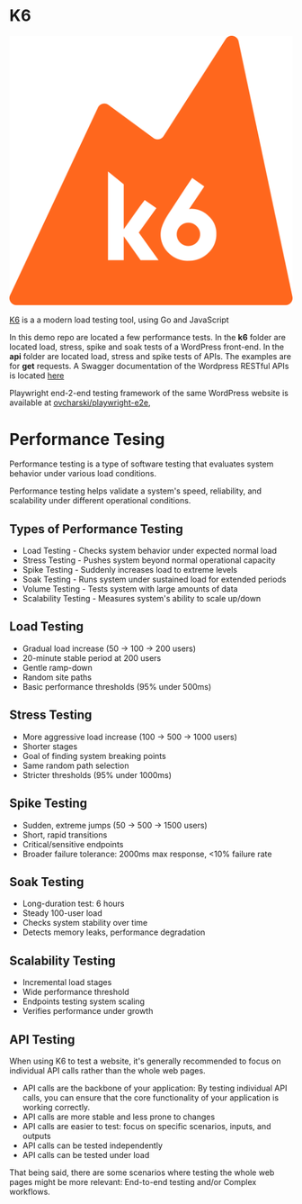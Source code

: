 # K6

[![N|Solid](https://raw.githubusercontent.com/grafana/k6/master/assets/logo.svg)](https://k6.io/)

[K6](https://k6.io/) is a a modern load testing tool, using Go and JavaScript

In this demo repo are located a few performance tests. In the **k6** folder are located load, stress, spike and soak tests of a WordPress front-end. 
In the **api** folder are located load, stress and spike tests of APIs. The examples are for **get** requests.
A Swagger documentation of the Wordpress RESTful APIs is located  [here](https://ovcharski.com/shop/rest-api/docs/)

Playwright end-2-end testing framework of the same WordPress website is available at [ovcharski/playwright-e2e](https://github.com/ovcharski/playwright-e2e/),

# Performance Tesing

Performance testing is a type of software testing that evaluates system behavior under various load conditions.

Performance testing helps validate a system's speed, reliability, and scalability under different operational conditions.

## Types of Performance Testing

- Load Testing - Checks system behavior under expected normal load
- Stress Testing - Pushes system beyond normal operational capacity
- Spike Testing - Suddenly increases load to extreme levels
- Soak Testing - Runs system under sustained load for extended periods
- Volume Testing - Tests system with large amounts of data
- Scalability Testing - Measures system's ability to scale up/down

## Load Testing
- Gradual load increase (50 → 100 → 200 users)
- 20-minute stable period at 200 users
- Gentle ramp-down
- Random site paths
- Basic performance thresholds (95% under 500ms)

## Stress Testing
- More aggressive load increase (100 → 500 → 1000 users)
- Shorter stages
- Goal of finding system breaking points
- Same random path selection
- Stricter thresholds (95% under 1000ms)

## Spike Testing
- Sudden, extreme jumps (50 → 500 → 1500 users)
- Short, rapid transitions
- Critical/sensitive endpoints
- Broader failure tolerance: 2000ms max response, <10% failure rate

## Soak Testing

- Long-duration test: 6 hours
- Steady 100-user load
- Checks system stability over time
- Detects memory leaks, performance degradation

## Scalability Testing

- Incremental load stages
- Wide performance threshold
- Endpoints testing system scaling
- Verifies performance under growth

## API Testing

When using K6 to test a website, it's generally recommended to focus on individual API calls rather than the whole web pages. 

- API calls are the backbone of your application: By testing individual API calls, you can ensure that the core functionality of your application is working correctly.
- API calls are more stable and less prone to changes
- API calls are easier to test: focus on specific scenarios, inputs, and outputs
- API calls can be tested independently
- API calls can be tested under load

That being said, there are some scenarios where testing the whole web pages might be more relevant: End-to-end testing and/or Complex workflows.


